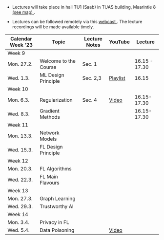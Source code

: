 * Lectures will take place in hall TU1 (Saab) in TUAS building, Maarintie 8 <a href="https://goo.gl/maps/u9UvHHs1huHbf8wm7"> (see map) </a>. 

* Lectures can be followed remotely via this <a href="https://aalto.cloud.panopto.eu/Panopto/Pages/Viewer.aspx?id=2b75751c-8bfa-4946-ab67-afac007a34dd"> webcast </a>. The lecture recordings will be made available timely. 



| Calendar Week '23| Topic                 | Lecture Notes |  YouTube  |  Lecture  |
|-----------------|-----------------------|---------------|--------------|--------------|
|Week 9    |                       |               |              |              |
|    Mon. 27.2.   | Welcome to the Course |        Sec. 1       |              |   16.15 - 17.30        |
|   Wed. 1.3.     | ML Design Principle |   Sec. 2,3            |   <a href="https://youtube.com/playlist?list=PLrbn2dGrLJK_Uix6FM4mOrIcE5m1fZaX3">Playlist</a>         |      16.15       |
|Week 10    |                       |               |              |          |
| Mon. 6.3. | Regularization |        Sec. 4       |  <a href="https://youtu.be/94tlSrs9ZNo">Video</a>             |     16.15-17.30    |
| Wed. 8.3. | Gradient Methods  |               |              |    16.15-17.30    |
|Week 11    |                       |               |              |         |
| Mon. 13.3. | Network Models |               |              |         |
| Wed. 15.3. | FL Design Principle |               |              |         |
|Week 12    |                       |               |              |         |
| Mon. 20.3. | FL Algorithms  |               |              |         |
| Wed. 22.3. |  FL Main Flavours |               |              |         |
|Week 13    |                       |               |              |         |
| Mon. 27.3. | Graph Learning |               |              |         |
| Wed. 29.3. | Trustworthy AI |               |              |         |
|Week 14    |                       |               |              |         |
| Mon. 3.4. | Privacy in FL |               |              |         |
| Wed. 5.4. | Data Poisoning |               |     <a href="https://www.youtube.com/watch?v=MLjK-SC7JSY">Video</a>         |         |





